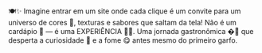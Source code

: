 🍽️✨ Imagine entrar em um site onde cada clique é um convite para um universo de cores 🌈, texturas e sabores que saltam da tela!
Não é um cardápio 📜 — é uma EXPERIÊNCIA 🎉🔥. Uma jornada gastronômica �🍴 que desperta a curiosidade 🤩 e a fome 😋 antes mesmo do primeiro garfo.
